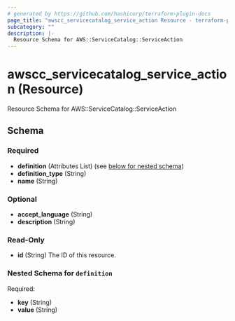 ```yaml
---
# generated by https://github.com/hashicorp/terraform-plugin-docs
page_title: "awscc_servicecatalog_service_action Resource - terraform-provider-awscc"
subcategory: ""
description: |-
  Resource Schema for AWS::ServiceCatalog::ServiceAction
---
```


# awscc_servicecatalog_service_action (Resource)

Resource Schema for AWS::ServiceCatalog::ServiceAction



<!-- schema generated by tfplugindocs -->
## Schema

### Required

- **definition** (Attributes List) (see [below for nested schema](#nestedatt--definition))
- **definition_type** (String)
- **name** (String)

### Optional

- **accept_language** (String)
- **description** (String)

### Read-Only

- **id** (String) The ID of this resource.

<a id="nestedatt--definition"></a>
### Nested Schema for `definition`

Required:

- **key** (String)
- **value** (String)


